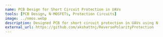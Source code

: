 ```yaml
---
name: PCB Design for Short Circuit Protection in UAVs
tools: [PCB Design, N-MOSFETs, Protection Circuits]
image: ../nmos.webp
description: Designed PCB for short circuit protection in UAVs using N channel MOSFETs
external_url: https://github.com/akshattnj/ReversePolarityProtection
---
```

